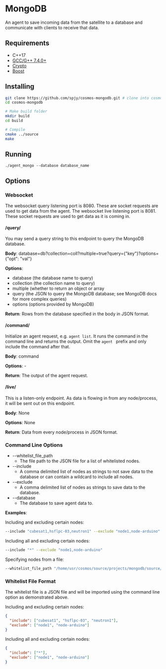 # MongoDB

An agent to save incoming data from the satellite to a database and communicate with clients to receive that data.

## Requirements

* C++17
* [GCC/G++ 7.4.0+](https://gist.github.com/jlblancoc/99521194aba975286c80f93e47966dc5)
* [Crypto](https://github.com/openssl/openssl)
* [Boost](https://www.boost.org/doc/libs/1_66_0/more/getting_started/unix-variants.html)

## Installing

```bash
git clone https://github.com/spjy/cosmos-mongodb.git # clone into cosmos/source/projects/
cd cosmos-mongodb

# Make build folder
mkdir build
cd build

# Compile
cmake ../source
make
```

## Running

```
./agent_mongo --database database_name
```

## Options

### Websocket

The websocket query listening port is 8080. These are socket requests are used to get data from the agent.
The websocket live listening port is 8081. These socket requests are used to get data as it is coming in.

#### /query/
You may send a query string to this endpoint to query the MongoDB database.

**Body**: database=db?collection=coll?multiple=true?query={"key"}?options={"opt": "val"}

**Options**:
* database (the database name to query)
* collection (the collection name to query)
* multiple (whether to return an object or array
* query (the JSON to query the MongoDB database; see MongoDB docs for more complex queries)
* options (options provided by MongoDB)

**Return**: Rows from the database specified in the body in JSON format.

#### /command/
Initialize an agent request, e.g. `agent list`. It runs the command in the command line and returns the output. Omit the `agent ` prefix and only include the command after that.

**Body**: command

**Options**: -

**Return**: The output of the agent request.

#### /live/
This is a listen-only endpoint. As data is flowing in from any node/process, it will be sent out on this endpoint.

**Body**: None

**Options**: None

**Return**: Data from every node/process in JSON format.



### Command Line Options

* --whitelist_file_path
  * The file path to the JSON file for a list of whitelisted nodes.
* --include
  * A comma delimited list of nodes as strings to not save data to the database or can contain a wildcard to include all nodes.
* --exclude
  * A comma delimited list of nodes as strings to save data to the database.
* --database
  * The database to save agent data to.

**Examples**:

Including and excluding certain nodes:
```bash
--include "cubesat1,hsflpc-03,neutron1" --exclude "node1,node-arduino" --database "agent_dump"
```

Including all and excluding certain nodes:
```bash
--include "*" --exclude "node1,node-arduino"
```

Specifying nodes from a file:
```bash
--whitelist_file_path "/home/usr/cosmos/source/projects/mongodb/source/nodes.json"
```

### Whitelist File Format

The whitelist file is a JSON file and will be imported using the command line option as demonstrated above.

Including and excluding certain nodes:
```json
{
  "include": ["cubesat1", "hsflpc-03", "neutron1"],
  "exclude": ["node1", "node-arduino"]
}
```

Including all and excluding certain nodes:
```json
{
  "include": ["*"],
  "exclude": ["node1", "node-arduino"]
}
```
